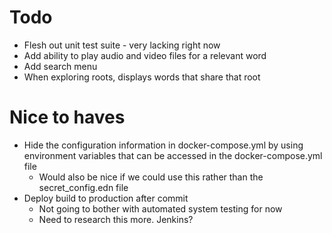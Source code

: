 # Todo
- Flesh out unit test suite - very lacking right now
- Add ability to play audio and video files for a relevant word
- Add search menu
- When exploring roots, displays words that share that root

# Nice to haves
- Hide the configuration information in docker-compose.yml by using environment
variables that can be accessed in the docker-compose.yml file
    - Would also be nice if we could use this rather than the secret_config.edn
    file
- Deploy build to production after commit
  - Not going to bother with automated system testing for now
  - Need to research this more. Jenkins?
